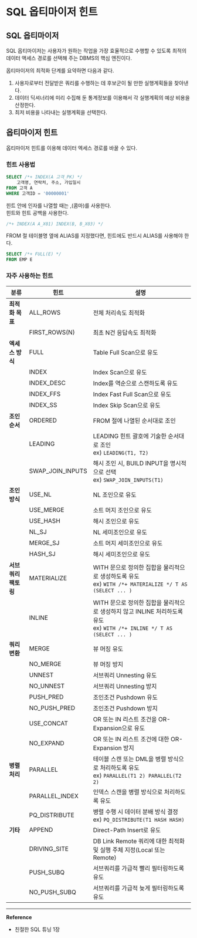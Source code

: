 # SQL 옵티마이저 힌트

## SQL 옵티마이저
SQL 옵티마이저는 사용자가 원하는 작업을 가장 효율적으로 수행할 수 있도록 최적의 데이터 액세스 경로를 선택해 주는 DBMS의 핵심 엔진이다.

옵티마이저의 최적화 단계를 요약하면 다음과 같다.
1. 사용자로부터 전달받은 쿼리를 수행하는 데 후보군이 될 만한 실행계획들을 찾아낸다.
2. 데이터 딕셔너리에 미리 수집해 둔 통계정보를 이용해서 각 실행계획의 예상 비용을 산정한다.
3. 최저 비용을 나타내는 실행계획을 선택한다.

## 옵티마이저 힌트
옵티마이저 힌트를 이용해 데이터 엑세스 경로를 바꿀 수 있다.

### 힌트 사용법
```sql
SELECT /*+ INDEX(A 고객_PK) */
    고객명, 연락처, 주소, 가입일시
FROM 고객 A
WHERE 고객ID = '00000001'
```

힌트 안에 인자를 나열할 때는 ,(콤마)를 사용한다.<br>
힌트와 힌트 공백을 사용한다.
```sql
/*+ INDEX(A A_X01) INDEX(B, B_X03) */
```

FROM 절 테이블명 옆에 ALIAS를 지정했다면, 힌트에도 반드시 ALIAS를 사용해야 한다.
```sql
SELECT /*+ FULL(E) */
FROM EMP E
```

### 자주 사용하는 힌트
| 분류           | 힌트               | 설명                                                                                             |
|--------------|------------------|------------------------------------------------------------------------------------------------|
| **최적화 목표**   | ALL_ROWS         | 전체 처리속도 최적화                                                                                    |
|              | FIRST_ROWS(N)    | 최초 N건 응답속도 최적화                                                                                 |
| **엑세스 방식**   | FULL             | Table Full Scan으로 유도                                                                           |
|              | INDEX            | Index Scan으로 유도                                                                                |
|              | INDEX_DESC       | Index를 역순으로 스캔하도록 유도                                                                           |
|              | INDEX_FFS        | Index Fast Full Scan으로 유도                                                                      |
|              | INDEX_SS         | Index Skip Scan으로 유도                                                                           |
| **조인 순서**    | ORDERED          | FROM 절에 나열된 순서대로 조인                                                                            |
|              | LEADING          | LEADING 힌트 괄호에 기술한 순서대로 조인 <br>ex) `LEADING(T1, T2)`                                           |
|              | SWAP_JOIN_INPUTS | 해시 조인 시, BUILD INPUT을 명시적으로 선택 <br>ex) `SWAP_JOIN_INPUTS(T1)`                                  |
| **조인 방식**    | USE_NL           | NL 조인으로 유도                                                                                     |
|              | USE_MERGE        | 소트 머지 조인으로 유도                                                                                  |
|              | USE_HASH         | 해시 조인으로 유도                                                                                     |
|              | NL_SJ            | NL 세미조인으로 유도                                                                                   |
|              | MERGE_SJ         | 소트 머지 세미조인으로 유도                                                                                |
|              | HASH_SJ          | 해시 세미조인으로 유도                                                                                   |
| **서브쿼리 팩토링** | MATERIALIZE      | WITH 문으로 정의한 집합을 물리적으로 생성하도록 유도 <br>ex) `WITH /*+ MATERIALIZE */ T AS (SELECT ... )`           |
|              | INLINE           | WITH 문으로 정의한 집합을 물리적으로 생성하지 않고 INLINE 처리하도록 유도 <br>ex) `WITH /*+ INLINE */ T AS (SELECT ... )` |
| **쿼리 변환**    | MERGE            | 뷰 머징 유도                                                                                        |
|              | NO_MERGE         | 뷰 머징 방지                                                                                        |
|              | UNNEST           | 서브쿼리 Unnesting 유도                                                                              |
|              | NO_UNNEST        | 서브쿼리 Unnesting 방지                                                                              |
|              | PUSH_PRED        | 조인조건 Pushdown 유도                                                                               |
|              | NO_PUSH_PRED     | 조인조건 Pushdown 방지                                                                               |
|              | USE_CONCAT       | OR 또는 IN 리스트 조건을 OR-Expansion으로 유도                                                             |
|              | NO_EXPAND        | OR 또는 IN 리스트 조건에 대한 OR-Expansion 방지                                                            |
| **병렬 처리**    | PARALLEL         | 테이블 스캔 또는 DML을 병렬 방식으로 처리하도록 유도 <br>ex) `PARALLEL(T1 2) PARALLEL(T2 2)`                        |
|              | PARALLEL_INDEX   | 인덱스 스캔을 병렬 방식으로 처리하도록 유도                                                                       |
|              | PQ_DISTRIBUTE    | 병렬 수행 시 데이터 분배 방식 결정 <br>ex) `PQ_DISTRIBUTE(T1 HASH HASH)`                                     |
| **기타**       | APPEND           | Direct-Path Insert로 유도                                                                         |
|              | DRIVING_SITE     | DB Link Remote 쿼리에 대한 최적화 및 실행 주체 지정(Local 또는 Remote)                                          |
|              | PUSH_SUBQ        | 서브쿼리를 가급적 빨리 필터링하도록 유도                                                                         |
|              | NO_PUSH_SUBQ     | 서브쿼리를 가급적 늦게 필터링하도록 유도                                                                         |

---
**Reference**
- 친절한 SQL 튜닝 1장
